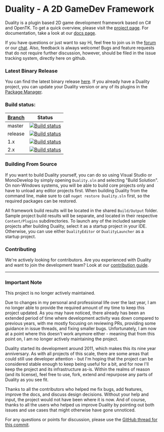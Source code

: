 Duality - A 2D GameDev Framework
=======

Duality is a plugin based 2D game development framework based on C# and OpenTK. To get a quick overview, please visit the [project page](https://www.duality2d.net). For documentation, take a look at our [docs page](https://docs.duality2d.net).

If you have questions or just want to say Hi, feel free to join us in the [forum](https://forum.duality2d.net) or our [chat](https://chat.duality2d.net). Also, feedback is always welcome! Bugs and feature requests that do not require further discussion, however, should be filed in the issue tracking system, directly here on github.

### Latest Binary Release

You can find the latest binary release [here](https://get.duality2d.net/). If you already have a Duality project, you can update your Duality version or any of its plugins in the [Package Manager](https://docs.duality2d.net/pages/v3/Package-Management.html).

### Build status: 
| [Branch](https://github.com/AdamsLair/duality/wiki/Branch-Descriptions)  | Status |
|-------------|--------|
| master      | [![Build status](https://ci.appveyor.com/api/projects/status/eyxpet6jky1cqy6i/branch/master?svg=true)](https://ci.appveyor.com/project/AdamsLairBot/duality/branch/master) |
| release     | [![Build status](https://ci.appveyor.com/api/projects/status/eyxpet6jky1cqy6i/branch/release?svg=true)](https://ci.appveyor.com/project/AdamsLairBot/duality/branch/release) |
| 1.x         | [![Build status](https://ci.appveyor.com/api/projects/status/eyxpet6jky1cqy6i/branch/archive/1.x?svg=true)](https://ci.appveyor.com/project/AdamsLairBot/duality/branch/archive/1.x)    |
| 2.x         | [![Build status](https://ci.appveyor.com/api/projects/status/eyxpet6jky1cqy6i/branch/archive/2.x?svg=true)](https://ci.appveyor.com/project/AdamsLairBot/duality/branch/archive/2.x)    |

### Building From Source

If you want to build Duality yourself, you can do so using Visual Studio or MonoDevelop by simply opening `Duality.sln` and selecting "Build Solution". On non-Windows systems, you will be able to build core projects only and have to unload any editor projects first. When building Duality from the command line, make sure to call `nuget restore Duality.sln` first, so the required packages can be restored.

All framework build results will be located in the shared `Build/Output` folder. Sample project build results will be separate, and located in their respective `Content/Plugins` subdirectories. To launch any of the included sample projects after building Duality, select it as a startup project in your IDE. Otherwise, you can use either `DualityEditor` or `DualityLauncher` as a startup project.

### Contributing

We're actively looking for contributors. Are you experienced with Duality and want to join the development team? Look at our [contribution guide](https://docs.duality2d.net/pages/v3/how-to-contribute.html).

----------

### Important Note

This project is no longer actively maintained. 

Due to changes in my personal and professional life over the last year, I am no longer able to provide the required amount of my time to keep this project updated. As you may have noticed, there already has been an extended period of time where development activity was down compared to previous years, with me mostly focusing on reviewing PRs, providing some guidance in issue threads, and fixing smaller bugs. Unfortunately, I am now at a point where this doesn't work anymore either - meaning that from this point on, I am no longer actively maintaining the project.

Duality started its development around 2011, which makes this its nine year anniversary. As with all projects of this scale, there are some areas that could still use developer attention - but I'm hoping that the project can be considered stable enough to keep being useful for a bit, and for now I'll keep the project and its infrastructure as-is. Within the realms of reason (and its license), feel free to use, fork, extend and repurpose any parts of Duality as you see fit.

Thanks to all the contributors who helped me fix bugs, add features, improve the docs, and discuss design decisions. Without your help and input, the project would not have been where it is now. And of course, thanks to all the users who helped us improve Duality by pointing out both issues and use cases that might otherwise have gone unnoticed.

For any questions or points for discussion, please use the [GitHub thread for this commit](https://github.com/AdamsLair/duality/commit/bd61f2753fd57839b14773bb31a0d0d628e6ec3a).
